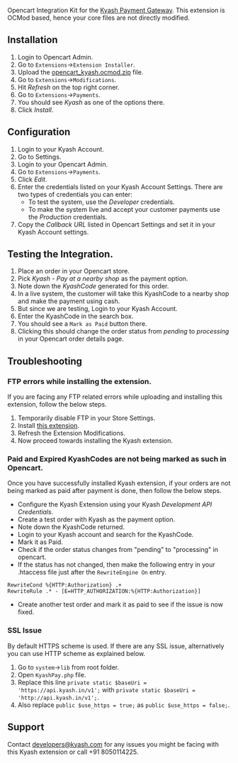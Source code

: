Opencart Integration Kit for the [Kyash Payment Gateway](http://www.kyash.com/). This extension is OCMod based, hence your core files are not directly modified.

## Installation
1. Login to Opencart Admin.
2. Go to ```Extensions```->```Extension Installer```.
3. Upload the [opencart_kyash.ocmod.zip](https://github.com/Gubbi/opencart_kyash/releases/download/v1.2.ocmod/opencart_kyash-1.2.ocmod.zip) file.
4. Go to ```Extensions```->```Modifications```.
5. Hit *Refresh* on the top right corner.
6. Go to ```Extensions```->```Payments```.
7. You should see *Kyash* as one of the options there.
8. Click *Install*.

## Configuration
1. Login to your Kyash Account.
2. Go to Settings.
3. Login to your Opencart Admin.
4. Go to ```Extensions```->```Payments```.
5. Click *Edit*.
6. Enter the credentials listed on your Kyash Account Settings. There are two types of credentials you can enter:
   * To test the system, use the *Developer* credentials. 
   * To make the system live and accept your customer payments use the *Production* credentials.
7. Copy the *Callback URL* listed in Opencart Settings and set it in your Kyash Account settings.

## Testing the Integration.
1. Place an order in your Opencart store.
2. Pick *Kyash - Pay at a nearby shop* as the payment option.
3. Note down the *KyashCode* generated for this order.
4. In a live system, the customer will take this KyashCode to a nearby shop and make the payment using cash.
5. But since we are testing, Login to your Kyash Account.
6. Enter the KyashCode in the search box.
7. You should see a ```Mark as Paid``` button there.
8. Clicking this should change the order status from *pending* to *processing* in your Opencart order details page.


## Troubleshooting
### FTP errors while installing the extension.
If you are facing any FTP related errors while uploading and installing this extension, follow the below steps.

1. Temporarily disable FTP in your Store Settings.
2. Install [this extension](http://www.opencart.com/index.php?route=extension/extension/info&extension_id=18892).
3. Refresh the Extension Modifications.
4. Now proceed towards installing the Kyash extension.

### Paid and Expired KyashCodes are not being marked as such in Opencart.
Once you have successfully installed Kyash extension, if your orders are not being marked as paid after payment is done, then follow the below steps.

* Configure the Kyash Extension using your Kyash *Development API Credentials*.
* Create a test order with Kyash as the payment option.
* Note down the KyashCode returned.
* Login to your Kyash account and search for the KyashCode.
* Mark it as Paid.
* Check if the order status changes from "pending" to "processing" in opencart.
* If the status has not changed, then make the following entry in your .htaccess file just after the ```RewriteEngine On``` entry.
```
RewriteCond %{HTTP:Authorization} .+
RewriteRule .* - [E=HTTP_AUTHORIZATION:%{HTTP:Authorization}]
```
* Create another test order and mark it as paid to see if the issue is now fixed.

### SSL Issue
By default HTTPS scheme is used. If there are any SSL issue, alternatively you can use HTTP scheme as explained below.
1. Go to `system`->`lib` from root folder.
2. Open `KyashPay.php` file.
3. Replace this line `private static $baseUri = 'https://api.kyash.in/v1';` with `private static $baseUri = 'http://api.kyash.in/v1';`.
4. Also replace `public $use_https = true;` as `public $use_https = false;`.


## Support
Contact developers@kyash.com for any issues you might be facing with this Kyash extension or call +91 8050114225.
